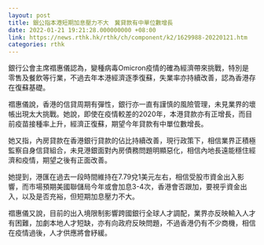 ```yaml
---
layout: post
title: 銀公指本港短期加息壓力不大　冀貸款有中單位數增長
date: 2022-01-21 19:21:28.000000000 +08:00
link: https://news.rthk.hk/rthk/ch/component/k2/1629988-20220121.htm
categories: rthk
---
```


銀行公會主席禤惠儀認為，變種病毒Omicron疫情的確為經濟帶來挑戰，特別是零售及餐飲等行業，不過去年本港經濟逐季復蘇，失業率亦持續改善，認為香港存在復蘇基礎。

禤惠儀說，香港的信貸周期有彈性，銀行亦一直有謹慎的風險管理，未見業界的壞帳出現太大挑戰。她說，即使在疫情較差的2020年，本港貸款亦有正增長，而目前疫苗接種率上升，經濟正復蘇，期望今年貸款有中單位數增長。

她又指，內房貸款在香港銀行貸款的佔比持續改善，現行政策下，相信業界正積極監察自身信貸組合，未見港銀面對內房債務問題明顯惡化，相信內地長遠能穩住經濟和疫情，期望之後有正面改善。

她提到，港匯在過去一段時間維持在7.79兌1美元左右，相信受股市資金出入影響，而市場預期美國聯儲局今年或會加息3-4次，香港會否跟加，要視乎資金出入，以及是否充裕，但短期加息壓力不大。

禤惠儀又說，目前的出入境限制影響跨國銀行全球人才調配，業界亦反映輸入人才有困難，加劇本地人才短缺，亦有向政府反映問題，不過香港仍有不少商機，相信在疫情過後，人才供應將會紓緩。
